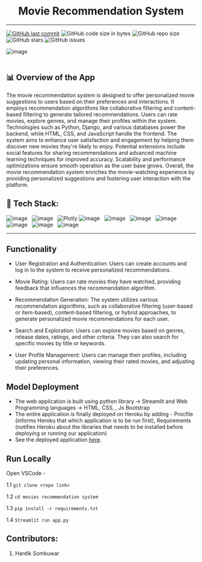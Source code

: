 <h1 align="center">
        Movie Recommendation System
</h1>

*****

[![GitHub last commit](https://img.shields.io/github/last-commit/jayeshshaw/MindCare?label=Last%20commit&color=green&logo=git&logoColor=white&style=flat-square)](https://github.com/tandrimasingha/Data-Analysis)
![GitHub code size in bytes](https://img.shields.io/github/languages/code-size/jayeshshaw/MindCare?label=Code%20size&logo=python&logoColor=white&style=flat-square)
![GitHub repo size](https://img.shields.io/github/repo-size/jayeshshaw/MindCare?label=Repo%20size&color=red&logo=github&logoColor=white&style=flat-square)
![GitHub stars](https://img.shields.io/github/stars/jayeshshaw/MindCare?label=Stars&logo=github&style=flat-square)
![GitHub issues](https://img.shields.io/github/issues/jayeshshaw/MindCare?label=Issues&color=yellow&logo=github&style=flat-square)

![image](https://www.freecodecamp.org/news/content/images/2023/11/movie-recommendation.png)
<br><br>




## 📊 Overview of the App


The movie recommendation system is designed to offer personalized movie suggestions to users based on their preferences and interactions. It employs recommendation algorithms like collaborative filtering and content-based filtering to generate tailored recommendations. Users can rate movies, explore genres, and manage their profiles within the system. Technologies such as Python, Django, and various databases power the backend, while HTML, CSS, and JavaScript handle the frontend. The system aims to enhance user satisfaction and engagement by helping them discover new movies they're likely to enjoy. Potential extensions include social features for sharing recommendations and advanced machine learning techniques for improved accuracy. Scalability and performance optimizations ensure smooth operation as the user base grows. Overall, the movie recommendation system enriches the movie-watching experience by providing personalized suggestions and fostering user interaction with the platform.


## 🚀 Tech Stack:

![image](https://img.shields.io/badge/Python-14354C?style=for-the-badge&logo=python&logoColor=white)&nbsp;&nbsp;
![image](https://img.shields.io/badge/pandas-150458?style=for-the-badge&logo=pandas&logoColor=white)&nbsp;&nbsp;
![Plotly](https://img.shields.io/badge/Plotly-49587c.svg?&style=for-the-badge&logo=power-bi&logoColor=white)
![image](https://img.shields.io/badge/Numpy-342B029.svg?&style=for-the-badge&logo=numpy&logoColor=white)&nbsp;&nbsp;
![image](https://img.shields.io/badge/scikit%20learn-FF8282?style=for-the-badge&logo=scikit-learn&logoColor=white)&nbsp;&nbsp;
![image](https://img.shields.io/badge/HTML5-E34F26?style=for-the-badge&logo=html5&logoColor=white)&nbsp;&nbsp;
![image](https://img.shields.io/badge/sqlite-E34F26?style=for-the-badge&logo=sqlite&logoColor=white)&nbsp;&nbsp;
![image](https://img.shields.io/badge/CSS3-1572B6?style=for-the-badge&logo=css3&logoColor=white)&nbsp;&nbsp;
![image](https://img.shields.io/badge/Flask-000000?style=for-the-badge&logo=flask&logoColor=white)&nbsp;&nbsp;
![image](https://img.shields.io/badge/Heroku-430098?style=for-the-badge&logo=heroku&logoColor=white)&nbsp;&nbsp;

****


## Functionality

- User Registration and Authentication: Users can create accounts and log in to the system to receive personalized recommendations.

- Movie Rating: Users can rate movies they have watched, providing feedback that influences the recommendation algorithm.

- Recommendation Generation: The system utilizes various recommendation algorithms, such as collaborative filtering (user-based or item-based), content-based filtering, or hybrid approaches, to generate personalized movie recommendations for each user.

- Search and Exploration: Users can explore movies based on genres, release dates, ratings, and other criteria. They can also search for specific movies by title or keywords.

- User Profile Management: Users can manage their profiles, including updating personal information, viewing their rated movies, and adjusting their preferences.


## Model Deployment

- The web application is built using python library -> Streamlit and Web Programming languages -> HTML, CSS, , Js Bootstrap
- The entire application is finally deployed on Heroku by adding - Procfile (informs Heroku that which application is to be run first), Requirements (notifies Heroku about the libraries that needs to be installed before deploying or running our application)
- See the deployed application [here](https://mind-care.herokuapp.com/).




## Run Locally

Open VSCode -

1.1 `git clone <repo link>`

1.2 `cd movies recommendation system`

1.3 `pip install -r requirements.txt `

1.4 `Streamlit run app.py`

## Contributors:
1. Hardik Somkuwar





